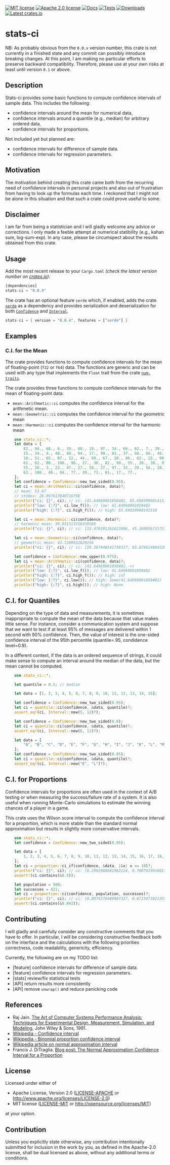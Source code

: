[![MIT license](https://img.shields.io/badge/license-MIT-blue.svg)](./LICENSE-MIT)
[![Apache 2.0 license](https://img.shields.io/badge/License-Apache%202.0-blue.svg)](./LICENSE-APACHE)
[![Docs](https://img.shields.io/docsrs/stats-ci)](https://docs.rs/stats-ci)
[![Tests](https://github.com/xdefago/stats-ci/actions/workflows/tests.yml/badge.svg)](https://github.com/xdefago/stats-ci/actions/workflows/tests.yml)
[![Downloads](https://img.shields.io/crates/d/stats-ci)](https://crates.io/crates/stats-ci)
[![Latest crates.io](https://img.shields.io/crates/v/stats-ci)](https://crates.io/crates/stats-ci)

# stats-ci


NB: As probably obvious from the `0.0.x` version number, this crate is not currently in a finished state and any commit can possibly introduce breaking changes. At this point, I am making no particular efforts to preserve backward compatibility. Therefore, please use at your own risks at least until version `0.1` or above. 

## Description

Stats-ci provides some basic functions to compute confidence intervals of sample data.
This includes the following:
* confidence intervals around the mean for numerical data,
* confidence intervals around a quantile (e.g., median) for arbitrary ordered data,
* confidence intervals for proportions.

Not included yet but planned are:
* confidence intervals for difference of sample data.
* confidence intervals for regression parameters.

## Motivation

The motivation behind creating this crate came both from the recurring need of confidence intervals in personal projects and also out of frustration from having to look up the formulas each time. I reckoned that I might not be alone in this situation and that such a crate could prove useful to some.

## Disclaimer

I am far from being a statistician and I will gladly welcome any advice or corrections.
I only made a feeble attempt at numerical statibility (e.g., kahan sum, log-sum-exp).
In any case, please be circumspect about the results obtained from this crate.

## Usage

Add the most recent release to your `Cargo.toml` _(check the latest version number on [crates.io](https://crates.io/crates/stats-ci))_:

```rust
[dependencies]
stats-ci = "0.0.4"
```

The crate has an optional feature `serde` which, if enabled, adds the crate [`serde`](https://crates.io/crates/serde) as a dependency and provides serialization and deserialization for both [`Confidence`](https://docs.rs/stats-ci/latest/stats_ci/enum.Confidence.html) and [`Interval`](https://docs.rs/stats-ci/latest/stats_ci/enum.Interval.html).

```rust
stats-ci = { version = "0.0.4", features = ["serde"] }
```


## Examples

### C.I. for the Mean

The crate provides functions to compute confidence intervals for the mean of floating-point (`f32` or `f64`) data.
The functions are generic and can be used with any type that implements the `Float` trait from the crate [`num-traits`](https://crates.io/crates/num-traits).
 
The crate provides three functions to compute confidence intervals for the mean of floating-point data:
* `mean::Arithmetic::ci` computes the confidence interval for the arithmetic mean.
* `mean::Geometric::ci` computes the confidence interval for the geometric mean
* `mean::Harmonic::ci` computes the confidence interval for the harmonic mean

```rust
    use stats_ci::*;
    let data = [
        82., 94., 68., 6., 39., 80., 10., 97., 34., 66., 62., 7., 39., 68., 93., 64., 10., 74.,
        15., 34., 4., 48., 88., 94., 17., 99., 81., 37., 68., 66., 40., 23., 67., 72., 63., 71.,
        18., 51., 65., 87., 12., 44., 89., 67., 28., 86., 62., 22., 90., 18., 50., 25., 98., 24.,
        61., 62., 86., 100., 96., 27., 36., 82., 90., 55., 26., 38., 97., 73., 16., 49., 23., 26.,
        55., 26., 3., 23., 47., 27., 58., 27., 97., 32., 29., 56., 28., 23., 37., 72., 62., 77.,
        63., 100., 40., 84., 77., 39., 71., 61., 17., 77.,
    ];
    let confidence = Confidence::new_two_sided(0.95);
    let ci = mean::Arithmetic::ci(confidence, data)?;
    // mean: 53.67
    // stddev: 28.097613040716798
    println!("ci: {}", ci); // ci: [41.64960001858482, 65.69039998141518]
    println!("low: {:?}", ci.low_f()); // low: 41.64960001858482
    println!("high: {:?}", ci.high_f()); // high: 65.69039998141518

    let ci = mean::Harmonic::ci(confidence, data)?;
    // harmonic mean: 30.031313156339586
    println!("ci: {}", ci); // ci: [22.470391261623906, 45.26085671573706]

    let ci = mean::Geometric::ci(confidence, data)?;
    // geometric mean: 43.7268032829256
    println!("ci: {}", ci); // ci: [20.367948541739317, 93.87461488452854]

    let confidence = Confidence::new_upper(0.975);
    let ci = mean::Arithmetic::ci(confidence, data)?;
    println!("ci: {}", ci); // ci: [41.64960001858482,->)
    println!("low: {:?}", ci.low_f()); // low: 41.64960001858482
    println!("high: {:?}", ci.high_f()); // high: inf
    println!("low: {:?}", ci.low()); // high: Some(41.64960001858482)
    println!("high: {:?}", ci.high()); // high: None
```

## C.I. for Quantiles

Depending on the type of data and measurements, it is sometimes inappropriate to compute the mean of the data because that value makes little sense.
For instance, consider a communication system and suppose that we want to test if at least 95% of messages are delivered within 1 second with 90% confidence.
Then, the value of interest is the one-sided confidence interval of the 95th percentile (quantile=.95, condidence level=0.9). 

In a different context, if the data is an ordered sequence of strings, it could make sense to compute an interval around the median of the data, but the mean cannot be computed.

```rust
    use stats_ci::*;

    let quantile = 0.5; // median

    let data = [1, 2, 3, 4, 5, 6, 7, 8, 9, 10, 11, 12, 13, 14, 15];

    let confidence = Confidence::new_two_sided(0.95);
    let ci = quantile::ci(confidence, &data, quantile)?;
    assert_eq!(ci, Interval::new(5, 12)?);

    let confidence = Confidence::new_two_sided(0.8);
    let ci = quantile::ci(confidence, &data, quantile)?;
    assert_eq!(ci, Interval::new(6, 11)?);

    let data = [
        "A", "B", "C", "D", "E", "F", "G", "H", "I", "J", "K", "L", "M", "N", "O",
    ];
    let confidence = Confidence::new_two_sided(0.95);
    let ci = quantile::ci(confidence, &data, quantile)?;
    assert_eq!(ci, Interval::new("E", "L")?);
```

## C.I. for Proportions

Confidence intervals for proportions are often used in the context of A/B testing or when measuring the success/failure rate of a system.
It is also useful when running Monte-Carlo simulations to estimate the winning chances of a player in a game.
 
This crate uses the Wilson score interval to compute the confidence interval for a proportion,
which is more stable than the standard normal approximation but results in slightly more conservative intervals.

```rust
    use stats_ci::*;
    let confidence = Confidence::new_two_sided(0.95);

    let data = [
        1, 2, 3, 4, 5, 6, 7, 8, 9, 10, 11, 12, 13, 14, 15, 16, 17, 18, 19, 20,
    ];
    let ci = proportion::ci_if(confidence, &data, |&x| x <= 10)?;
    println!("ci: {}", ci); // ci: [0.2992980081982124, 0.7007019918017876]
    assert!(ci.contains(&0.5));

    let population = 500;
    let successes = 421;
    let ci = proportion::ci(confidence, population, successes)?;
    println!("ci: {}", ci); // ci: [0.8074376489887337, 0.8713473021355645]
    assert!(ci.contains(&0.842));
```

## Contributing

I will gladly and carefully consider any constructive comments that you have to offer.
In particular, I will be considering constructive feedback both on the interface and the calculations
with the following priorities correctness, code readability, genericity, efficiency.

Currently, the following are on my TODO list:

* [feature] confidence intervals for difference of sample data.
* [feature] confidence intervals for regression parameters.
* [stats] review/fix statistical tests
* [API] return results more consistently
* [API] remove `unwrap()` and reduce panicking code

## References

* Raj Jain. [The Art of Computer Systems Performance Analysis: Techniques for Experimental Design, Measurement, Simulation, and Modeling,](https://www.cse.wustl.edu/~jain/books/perfbook.htm) John Wiley & Sons, 1991.
* [Wikipedia - Confidence interval](https://en.wikipedia.org/wiki/Confidence_interval)
* [Wikipedia - Binomial proportion confidence interval](https://en.wikipedia.org/wiki/Binomial_proportion_confidence_interval)
* [Wikipedia article on normal approximation interval](https://en.wikipedia.org/wiki/Binomial_proportion_confidence_interval#Normal_approximation_interval)
* Francis J. DiTraglia. [Blog post: The Normal Approximation Confidence Interval for a Proportion](https://www.econometrics.blog/post/the-normal-approximation-confidence-interval-for-a-proportion/)


## License

Licensed under either of

 * Apache License, Version 2.0
   ([LICENSE-APACHE](LICENSE-APACHE) or http://www.apache.org/licenses/LICENSE-2.0)
 * MIT license
   ([LICENSE-MIT](LICENSE-MIT) or http://opensource.org/licenses/MIT)

at your option.

## Contribution

Unless you explicitly state otherwise, any contribution intentionally submitted
for inclusion in the work by you, as defined in the Apache-2.0 license, shall be
dual licensed as above, without any additional terms or conditions.
